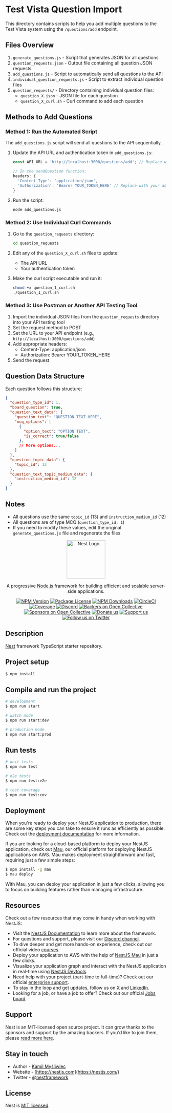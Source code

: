 # Test Vista Question Import

This directory contains scripts to help you add multiple questions to the Test Vista system using the `/questions/add` endpoint.

## Files Overview

1. `generate_questions.js` - Script that generates JSON for all questions
2. `question_requests.json` - Output file containing all question JSON requests
3. `add_questions.js` - Script to automatically send all questions to the API
4. `individual_question_requests.js` - Script to extract individual question files
5. `question_requests/` - Directory containing individual question files:
   - `question_X.json` - JSON file for each question
   - `question_X_curl.sh` - Curl command to add each question

## Methods to Add Questions

### Method 1: Run the Automated Script

The `add_questions.js` script will send all questions to the API sequentially.

1. Update the API URL and authentication token in `add_questions.js`:
   ```javascript
   const API_URL = 'http://localhost:3000/questions/add'; // Replace with your actual API URL
   
   // In the sendQuestion function:
   headers: {
     'Content-Type': 'application/json',
     'Authorization': 'Bearer YOUR_TOKEN_HERE' // Replace with your actual token
   }
   ```

2. Run the script:
   ```bash
   node add_questions.js
   ```

### Method 2: Use Individual Curl Commands

1. Go to the `question_requests` directory:
   ```bash
   cd question_requests
   ```

2. Edit any of the `question_X_curl.sh` files to update:
   - The API URL
   - Your authentication token

3. Make the curl script executable and run it:
   ```bash
   chmod +x question_1_curl.sh
   ./question_1_curl.sh
   ```

### Method 3: Use Postman or Another API Testing Tool

1. Import the individual JSON files from the `question_requests` directory into your API testing tool
2. Set the request method to POST
3. Set the URL to your API endpoint (e.g., `http://localhost:3000/questions/add`)
4. Add appropriate headers:
   - Content-Type: application/json
   - Authorization: Bearer YOUR_TOKEN_HERE
5. Send the request

## Question Data Structure

Each question follows this structure:

```json
{
  "question_type_id": 1,
  "board_question": true,
  "question_text_data": {
    "question_text": "QUESTION TEXT HERE",
    "mcq_options": [
      {
        "option_text": "OPTION TEXT",
        "is_correct": true/false
      },
      // More options...
    ]
  },
  "question_topic_data": {
    "topic_id": 13
  },
  "question_text_topic_medium_data": {
    "instruction_medium_id": 12
  }
}
```

## Notes

- All questions use the same `topic_id` (13) and `instruction_medium_id` (12)
- All questions are of type MCQ (`question_type_id: 1`)
- If you need to modify these values, edit the original `generate_questions.js` file and regenerate the files

<p align="center">
  <a href="http://nestjs.com/" target="blank"><img src="https://nestjs.com/img/logo-small.svg" width="120" alt="Nest Logo" /></a>
</p>

[circleci-image]: https://img.shields.io/circleci/build/github/nestjs/nest/master?token=abc123def456
[circleci-url]: https://circleci.com/gh/nestjs/nest

  <p align="center">A progressive <a href="http://nodejs.org" target="_blank">Node.js</a> framework for building efficient and scalable server-side applications.</p>
    <p align="center">
<a href="https://www.npmjs.com/~nestjscore" target="_blank"><img src="https://img.shields.io/npm/v/@nestjs/core.svg" alt="NPM Version" /></a>
<a href="https://www.npmjs.com/~nestjscore" target="_blank"><img src="https://img.shields.io/npm/l/@nestjs/core.svg" alt="Package License" /></a>
<a href="https://www.npmjs.com/~nestjscore" target="_blank"><img src="https://img.shields.io/npm/dm/@nestjs/common.svg" alt="NPM Downloads" /></a>
<a href="https://circleci.com/gh/nestjs/nest" target="_blank"><img src="https://img.shields.io/circleci/build/github/nestjs/nest/master" alt="CircleCI" /></a>
<a href="https://coveralls.io/github/nestjs/nest?branch=master" target="_blank"><img src="https://coveralls.io/repos/github/nestjs/nest/badge.svg?branch=master#9" alt="Coverage" /></a>
<a href="https://discord.gg/G7Qnnhy" target="_blank"><img src="https://img.shields.io/badge/discord-online-brightgreen.svg" alt="Discord"/></a>
<a href="https://opencollective.com/nest#backer" target="_blank"><img src="https://opencollective.com/nest/backers/badge.svg" alt="Backers on Open Collective" /></a>
<a href="https://opencollective.com/nest#sponsor" target="_blank"><img src="https://opencollective.com/nest/sponsors/badge.svg" alt="Sponsors on Open Collective" /></a>
  <a href="https://paypal.me/kamilmysliwiec" target="_blank"><img src="https://img.shields.io/badge/Donate-PayPal-ff3f59.svg" alt="Donate us"/></a>
    <a href="https://opencollective.com/nest#sponsor"  target="_blank"><img src="https://img.shields.io/badge/Support%20us-Open%20Collective-41B883.svg" alt="Support us"></a>
  <a href="https://twitter.com/nestframework" target="_blank"><img src="https://img.shields.io/twitter/follow/nestframework.svg?style=social&label=Follow" alt="Follow us on Twitter"></a>
</p>
  <!--[![Backers on Open Collective](https://opencollective.com/nest/backers/badge.svg)](https://opencollective.com/nest#backer)
  [![Sponsors on Open Collective](https://opencollective.com/nest/sponsors/badge.svg)](https://opencollective.com/nest#sponsor)-->

## Description

[Nest](https://github.com/nestjs/nest) framework TypeScript starter repository.

## Project setup

```bash
$ npm install
```

## Compile and run the project

```bash
# development
$ npm run start

# watch mode
$ npm run start:dev

# production mode
$ npm run start:prod
```

## Run tests

```bash
# unit tests
$ npm run test

# e2e tests
$ npm run test:e2e

# test coverage
$ npm run test:cov
```

## Deployment

When you're ready to deploy your NestJS application to production, there are some key steps you can take to ensure it runs as efficiently as possible. Check out the [deployment documentation](https://docs.nestjs.com/deployment) for more information.

If you are looking for a cloud-based platform to deploy your NestJS application, check out [Mau](https://mau.nestjs.com), our official platform for deploying NestJS applications on AWS. Mau makes deployment straightforward and fast, requiring just a few simple steps:

```bash
$ npm install -g mau
$ mau deploy
```

With Mau, you can deploy your application in just a few clicks, allowing you to focus on building features rather than managing infrastructure.

## Resources

Check out a few resources that may come in handy when working with NestJS:

- Visit the [NestJS Documentation](https://docs.nestjs.com) to learn more about the framework.
- For questions and support, please visit our [Discord channel](https://discord.gg/G7Qnnhy).
- To dive deeper and get more hands-on experience, check out our official video [courses](https://courses.nestjs.com/).
- Deploy your application to AWS with the help of [NestJS Mau](https://mau.nestjs.com) in just a few clicks.
- Visualize your application graph and interact with the NestJS application in real-time using [NestJS Devtools](https://devtools.nestjs.com).
- Need help with your project (part-time to full-time)? Check out our official [enterprise support](https://enterprise.nestjs.com).
- To stay in the loop and get updates, follow us on [X](https://x.com/nestframework) and [LinkedIn](https://linkedin.com/company/nestjs).
- Looking for a job, or have a job to offer? Check out our official [Jobs board](https://jobs.nestjs.com).

## Support

Nest is an MIT-licensed open source project. It can grow thanks to the sponsors and support by the amazing backers. If you'd like to join them, please [read more here](https://docs.nestjs.com/support).

## Stay in touch

- Author - [Kamil Myśliwiec](https://twitter.com/kammysliwiec)
- Website - [https://nestjs.com](https://nestjs.com/)
- Twitter - [@nestframework](https://twitter.com/nestframework)

## License

Nest is [MIT licensed](https://github.com/nestjs/nest/blob/master/LICENSE).
